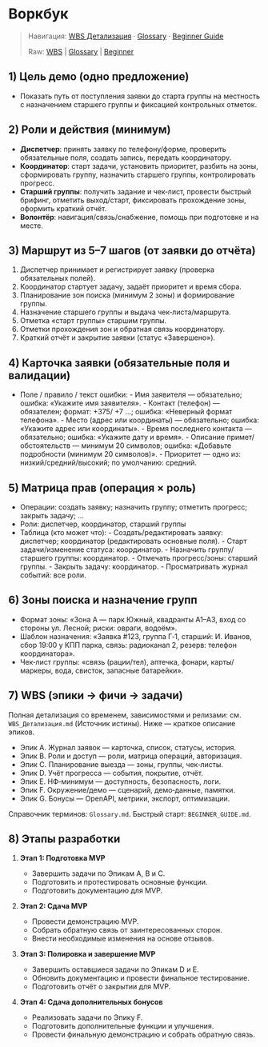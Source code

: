 # Воркбук

> Навигация: [WBS Детализация](../WBS_Детализация.md) · [Glossary](../Glossary.md) · [Beginner Guide](../BEGINNER_GUIDE.md)
>
> Raw: [WBS](../WBS_Детализация.md) | [Glossary](../Glossary.md) | [Beginner](../BEGINNER_GUIDE.md)


## 1) Цель демо (одно предложение)

- Показать путь от поступления заявки до старта группы на местность с назначением старшего группы и фиксацией контрольных отметок.

## 2) Роли и действия (минимум)

- **Диспетчер**: принять заявку по телефону/форме, проверить обязательные поля, создать запись, передать координатору.
- **Координатор**: старт задачи, установить приоритет, разбить на зоны, сформировать группу, назначить старшего группы, контролировать прогресс.
- **Старший группы**: получить задание и чек‑лист, провести быстрый брифинг, отметить выход/старт, фиксировать прохождение зоны, оформить краткий отчёт.
- **Волонтёр**: навигация/связь/снабжение, помощь при подготовке и на месте.

## 3) Маршрут из 5–7 шагов (от заявки до отчёта)

1. Диспетчер принимает и регистрирует заявку (проверка обязательных полей).
2. Координатор стартует задачу, задаёт приоритет и время сбора.
3. Планирование зон поиска (минимум 2 зоны) и формирование группы.
4. Назначение старшего группы и выдача чек‑листа/маршрута.
5. Отметка «старт группы» старшим группы.
6. Отметки прохождения зон и обратная связь координатору.
7. Краткий отчёт и закрытие заявки (статус «Завершено»).

## 4) Карточка заявки (обязательные поля и валидации)

- Поле / правило / текст ошибки:
      - Имя заявителя — обязательно; ошибка: «Укажите имя заявителя».
      - Контакт (телефон) — обязателен; формат: +375/ +7 ...; ошибка: «Неверный формат телефона».
      - Место (адрес или координаты) — обязательно; ошибка: «Укажите адрес или координаты».
      - Время последнего контакта — обязательно; ошибка: «Укажите дату и время».
      - Описание примет/обстоятельств — минимум 20 символов; ошибка: «Добавьте подробности (минимум 20 символов)».
      - Приоритет — одно из: низкий/средний/высокий; по умолчанию: средний.

## 5) Матрица прав (операция × роль)

- Операции: создать заявку; назначить группу; отметить прогресс; закрыть задачу; ...
- Роли: диспетчер, координатор, старший группы
- Таблица (кто может что):
      - Создать/редактировать заявку: диспетчер; координатор (редактировать основные поля).
      - Старт задачи/изменение статуса: координатор.
      - Назначить группу/старшего группы: координатор.
      - Отмечать прогресс/зоны: старший группы.
      - Закрыть задачу: координатор.
      - Просматривать журнал событий: все роли.

## 6) Зоны поиска и назначение групп

- Формат зоны: «Зона A — парк Южный, квадранты A1–A3, вход со стороны ул. Лесной; риски: овраги, водоём».
- Шаблон назначения: «Заявка #123, группа Г‑1, старший: И. Иванов, сбор 19:00 у КПП парка, связь: радиоканал 2, резерв: телефон координатора».
- Чек‑лист группы: «связь (рации/тел), аптечка, фонари, карты/маркеры, вода, свисток, запасные батарейки».

## 7) WBS (эпики → фичи → задачи)

Полная детализация со временем, зависимостями и релизами: см. `WBS_Детализация.md` (Источник истины). Ниже — краткое описание эпиков.

- Эпик A. Журнал заявок — карточка, список, статусы, история.
- Эпик B. Роли и доступ — роли, матрица операций, авторизация.
- Эпик C. Планирование выезда — зоны, группы, чек‑листы.
- Эпик D. Учёт прогресса — события, покрытие, отчёт.
- Эпик E. НФ‑минимум — доступность, безопасность, логи.
- Эпик F. Окружение/демо — сценарий, демо‑данные, памятки.
- Эпик G. Бонусы — OpenAPI, метрики, экспорт, оптимизации.

Справочник терминов: `Glossary.md`. Быстрый старт: `BEGINNER_GUIDE.md`.

## 8) Этапы разработки

1. **Этап 1: Подготовка MVP**
   - Завершить задачи по Эпикам A, B и C.
   - Подготовить и протестировать основные функции.
   - Подготовить документацию для MVP.

2. **Этап 2: Сдача MVP**
   - Провести демонстрацию MVP.
   - Собрать обратную связь от заинтересованных сторон.
   - Внести необходимые изменения на основе отзывов.

3. **Этап 3: Полировка и завершение MVP**
   - Завершить оставшиеся задачи по Эпикам D и E.
   - Обновить документацию и провести финальное тестирование.
   - Подготовить отчёт о закрытии для MVP.

4. **Этап 4: Сдача дополнительных бонусов**
   - Реализовать задачи по Эпику F.
   - Подготовить дополнительные функции и улучшения.
   - Провести финальную демонстрацию и собрать обратную связь.
